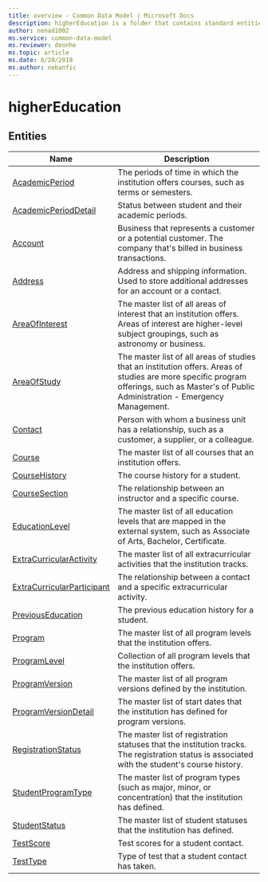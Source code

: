 ```yaml
---
title: overview - Common Data Model | Microsoft Docs
description: higherEducation is a folder that contains standard entities related to the Common Data Model.
author: nenad1002
ms.service: common-data-model
ms.reviewer: deonhe
ms.topic: article
ms.date: 8/28/2019
ms.author: nebanfic
---
```


# higherEducation


## Entities

|Name|Description|
|---|---|
|[AcademicPeriod](AcademicPeriod.md)|The periods of time in which the institution offers courses, such as terms or semesters.  |
|[AcademicPeriodDetail](AcademicPeriodDetail.md)|Status between student and their academic periods.  |
|[Account](Account.md)|Business that represents a customer or a potential customer. The company that's billed in business transactions.  |
|[Address](Address.md)|Address and shipping information. Used to store additional addresses for an account or a contact.  |
|[AreaOfInterest](AreaOfInterest.md)|The master list of all areas of interest that an institution offers. Areas of interest are higher-level subject groupings, such as astronomy or business.  |
|[AreaOfStudy](AreaOfStudy.md)|The master list of all areas of studies that an institution offers. Areas of studies are more specific program offerings, such as Master's of Public Administration - Emergency Management.  |
|[Contact](Contact.md)|Person with whom a business unit has a relationship, such as a customer, a supplier, or a colleague.  |
|[Course](Course.md)|The master list of all courses that an institution offers.  |
|[CourseHistory](CourseHistory.md)|The course history for a student.  |
|[CourseSection](CourseSection.md)|The relationship between an instructor and a specific course.  |
|[EducationLevel](EducationLevel.md)|The master list of all education levels that are mapped in the external system, such as Associate of Arts, Bachelor, Certificate.  |
|[ExtraCurricularActivity](ExtraCurricularActivity.md)|The master list of all extracurricular activities that the institution tracks.  |
|[ExtraCurricularParticipant](ExtraCurricularParticipant.md)|The relationship between a contact and a specific extracurricular activity.  |
|[PreviousEducation](PreviousEducation.md)|The previous education history for a student.  |
|[Program](Program.md)|The master list of all program levels that the institution offers.  |
|[ProgramLevel](ProgramLevel.md)|Collection of all program levels that the institution offers.  |
|[ProgramVersion](ProgramVersion.md)|The master list of all program versions defined by the institution.  |
|[ProgramVersionDetail](ProgramVersionDetail.md)|The master list of start dates that the institution has defined for program versions.  |
|[RegistrationStatus](RegistrationStatus.md)|The master list of registration statuses that the institution tracks. The registration status is associated with the student's course history.  |
|[StudentProgramType](StudentProgramType.md)|The master list of program types (such as major, minor, or concentration) that the institution has defined.  |
|[StudentStatus](StudentStatus.md)|The master list of student statuses that the institution has defined.  |
|[TestScore](TestScore.md)|Test scores for a student contact.  |
|[TestType](TestType.md)|Type of test that a student contact has taken.  |
